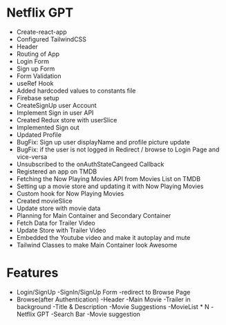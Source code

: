 # Netflix GPT
- Create-react-app
- Configured TailwindCSS
- Header
- Routing of App
- Login Form
- Sign up Form
- Form Validation
- useRef Hook
- Added hardcoded values to constants file
- Firebase setup
- CreateSignUp user Account
- Implement Sign in user API
- Created Redux store with userSlice
- Implemented Sign out
- Updated Profile
- BugFix: Sign up user displayName and profile picture update
- BugFix: if the user is not logged in Redirect / browse to Login Page and vice-versa 
- Unsubscribed to the onAuthStateCangeed Callback
- Registered an app on TMDB 
- Fetching the Now Playing Movies API from Movies List on TMDB
- Setting up a movie store and updating it with Now Playing Movies
- Custom hook for Now Playing Movies
- Created movieSlice
- Update store with movie data
- Planning for Main Container and Secondary Container
- Fetch Data for Trailer Video
- Update Store with Trailer Video
- Embedded the Youtube video and make it autoplay and mute
- Tailwind Classes to make Main Container look Awesome



# Features
- Login/SignUp
    -SignIn/SignUp Form
    -redirect to Browse Page
- Browse(after Authentication)
    -Header
    -Main Movie
        -Trailer in background
        -Title & Description
        -Movie Suggestions
            -MovieList * N
-Netflix GPT
    -Search Bar
    -Movie suggestion